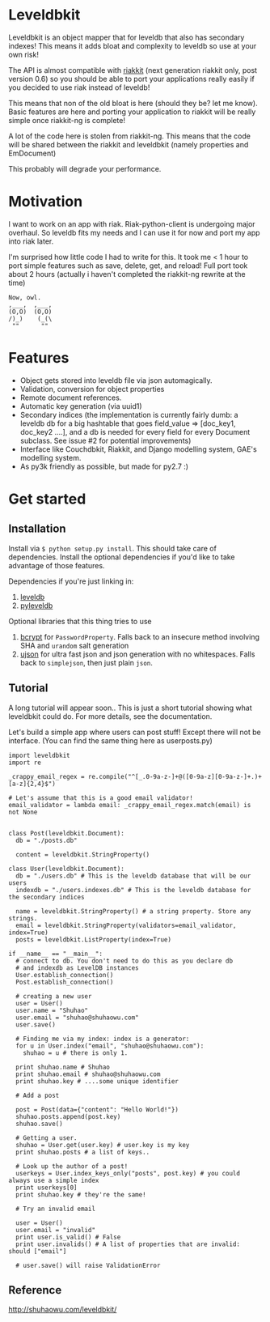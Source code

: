 Leveldbkit
==========

Leveldbkit is an object mapper that for leveldb that also has secondary indexes!
This means it adds bloat and complexity to leveldb so use at your own risk!

The API is almost compatible with [riakkit](https://github.com/shuhaowu/riakkit)
(next generation riakkit only, post version 0.6) so you should be able to
port your applications really easily if you decided to use riak instead of
leveldb!

This means that non of the old bloat is here (should they be? let me know).
Basic features are here and porting your application to riakkit will be really
simple once riakkit-ng is complete!

A lot of the code here is stolen from riakkit-ng. This means that the code will
be shared between the riakkit and leveldbkit (namely properties and EmDocument)

This probably will degrade your performance.

Motivation
==========

I want to work on an app with riak. Riak-python-client is undergoing major
overhaul. So leveldb fits my needs and I can use it for now and port my app
into riak later.

I'm surprised how little code I had to write for this. It took me < 1 hour to
port simple features such as save, delete, get, and reload! Full port took about
2 hours (actually i haven't completed the riakkit-ng rewrite at the time)

    Now, owl.
    ,___,  ,___,
    (O,O)  (O,O)
    /)_)    (_(\
     ""      ""

Features
========

 - Object gets stored into leveldb file via json automagically.
 - Validation, conversion for object properties
 - Remote document references.
 - Automatic key generation (via uuid1)
 - Secondary indices (the implementation is currently fairly dumb: a leveldb db
   for a big hashtable that goes field_value => [doc_key1, doc_key2 ....], and
   a db is needed for every field for every Document subclass. See issue #2 for
   potential improvements)
 - Interface like Couchdbkit, Riakkit, and Django modelling system,
   GAE's modelling system.
 - As py3k friendly as possible, but made for py2.7 :)

Get started
===========

Installation
------------

Install via `$ python setup.py install`. This should take care of dependencies.
Install the optional dependencies if you'd like to take advantage of those
features.

Dependencies if you're just linking in:

 1. [leveldb](http://code.google.com/p/leveldb/)
 2. [pyleveldb](http://code.google.com/p/py-leveldb/)

Optional libraries that this thing tries to use

 1. [bcrypt](http://www.mindrot.org/projects/py-bcrypt/) for `PasswordProperty`.
    Falls back to an insecure method involving SHA and `urandom` salt generation
 2. [ujson](https://github.com/esnme/ultrajson) for ultra fast json and json
    generation with no whitespaces. Falls back to `simplejson`, then just plain
    `json`.

Tutorial
--------

A long tutorial will appear soon.. This is just a short tutorial showing what
leveldbkit could do. For more details, see the documentation.

Let's build a simple app where users can post stuff! Except there will not be
interface. (You can find the same thing here as userposts.py)

    import leveldbkit
    import re

    _crappy_email_regex = re.compile("^[_.0-9a-z-]+@([0-9a-z][0-9a-z-]+.)+[a-z]{2,4}$")

    # Let's assume that this is a good email validator!
    email_validator = lambda email: _crappy_email_regex.match(email) is not None


    class Post(leveldbkit.Document):
      db = "./posts.db"

      content = leveldbkit.StringProperty()

    class User(leveldbkit.Document):
      db = "./users.db" # This is the leveldb database that will be our users
      indexdb = "./users.indexes.db" # This is the leveldb database for the secondary indices

      name = leveldbkit.StringProperty() # a string property. Store any strings.
      email = leveldbkit.StringProperty(validators=email_validator, index=True)
      posts = leveldbkit.ListProperty(index=True)

    if __name__ == "__main__":
      # connect to db. You don't need to do this as you declare db
      # and indexdb as LevelDB instances
      User.establish_connection()
      Post.establish_connection()

      # creating a new user
      user = User()
      user.name = "Shuhao"
      user.email = "shuhao@shuhaowu.com"
      user.save()

      # Finding me via my index: index is a generator:
      for u in User.index("email", "shuhao@shuhaowu.com"):
        shuhao = u # there is only 1.

      print shuhao.name # Shuhao
      print shuhao.email # shuhao@shuhaowu.com
      print shuhao.key # ....some unique identifier

      # Add a post

      post = Post(data={"content": "Hello World!"})
      shuhao.posts.append(post.key)
      shuhao.save()

      # Getting a user.
      shuhao = User.get(user.key) # user.key is my key
      print shuhao.posts # a list of keys..

      # Look up the author of a post!
      userkeys = User.index_keys_only("posts", post.key) # you could always use a simple index
      print userkeys[0]
      print shuhao.key # they're the same!

      # Try an invalid email

      user = User()
      user.email = "invalid"
      print user.is_valid() # False
      print user.invalids() # A list of properties that are invalid: should ["email"]

      # user.save() will raise ValidationError

Reference
---------

http://shuhaowu.com/leveldbkit/